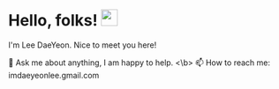  
 # Hello, folks! <img src="https://raw.githubusercontent.com/MartinHeinz/MartinHeinz/master/wave.gif" width="30px"> 
 
 I'm Lee DaeYeon. Nice to meet you here!
 
 💬 Ask me about anything, I am happy to help. <\b>
 📫 How to reach me: imdaeyeonlee.gmail.com
 
<!--
**gitdylee/gitdylee** is a ✨ _special_ ✨ repository because its `README.md` (this file) appears on your GitHub profile.


Here are some ideas to get you started:

- 🔭 I’m currently working on ...
- 🌱 I’m currently learning ...
- 👯 I’m looking to collaborate on ...
- 🤔 I’m looking for help with ...
- 💬 Ask me about ...
- 📫 How to reach me: ...
- 😄 Pronouns: ...
- ⚡ Fun fact: ...
-->
